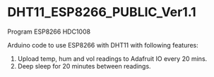 # DHT11_ESP8266_PUBLIC_Ver1.1
Program ESP8266 HDC1008

Arduino code to use ESP8266 with DHT11 with following features:
1. Upload temp, hum and vol readings to Adafruit IO every 20 mins.
2. Deep sleep for 20 minutes between readings.
